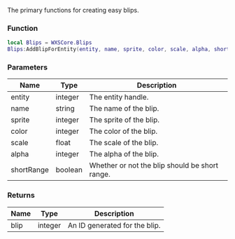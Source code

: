 The primary functions for creating easy blips.

### Function
```lua
local Blips = WXSCore.Blips
Blips:AddBlipForEntity(entity, name, sprite, color, scale, alpha, shortRange)
```

### Parameters
| Name | Type | Description |
| --- | --- | --- |
| entity | integer | The entity handle. |
| name | string | The name of the blip. |
| sprite | integer | The sprite of the blip. |
| color | integer | The color of the blip. |
| scale | float | The scale of the blip. |
| alpha | integer | The alpha of the blip. |
| shortRange | boolean | Whether or not the blip should be short range. |

### Returns
| Name | Type | Description |
| --- | --- | --- |
| blip | integer | An ID generated for the blip. |